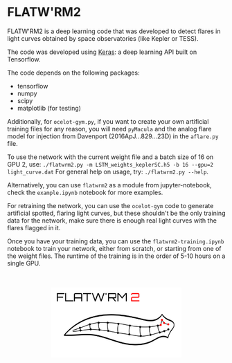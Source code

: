 # FLATW'RM2 

FLATW'RM2 is a deep learning code that was developed to detect flares in light curves obtained by space observatories (like Kepler or TESS).

The code was developed using <a href="https://keras.io">Keras</a>: a deep learning API built on Tensorflow.

The code depends on the following packages:
* tensorflow
* numpy
* scipy
* matplotlib (for testing)

Additionally, for `ocelot-gym.py`, if you want to create your own artificial training files for any reason, you will need `pyMacula` and the analog flare model for injection from Davenport (2016ApJ...829...23D) in the `aflare.py` file.

To use the network with the current weight file and a batch size of 16 on GPU 2, use:
`./flatwrm2.py -m LSTM_weights_keplerSC.h5 -b 16 --gpu=2 light_curve.dat`
For general help on usage, try:
`./flatwrm2.py --help`. 

Alternatively, you can use `flatwrm2` as a module from jupyter-notebook, check the `example.ipynb` notebook for more examples.


For retraining the network, you can use the `ocelot-gym` code to generate artificial spotted, flaring light curves, but these shouldn't be the only training data for the network, make sure there is enough real light curves with the flares flagged in it.

Once you have your training data, you can use the `flatwrm2-training.ipynb` notebook to train your network, either from scratch, or starting from one of the weight files. The runtime of the training is in the order of 5-10 hours on a single GPU. 

<!--<img src="flatwrm-mark2.png" width="250">-->
<p align="center">
  <br><br>
<img src="flatwrm-mark2.png" width="300">
</p>
